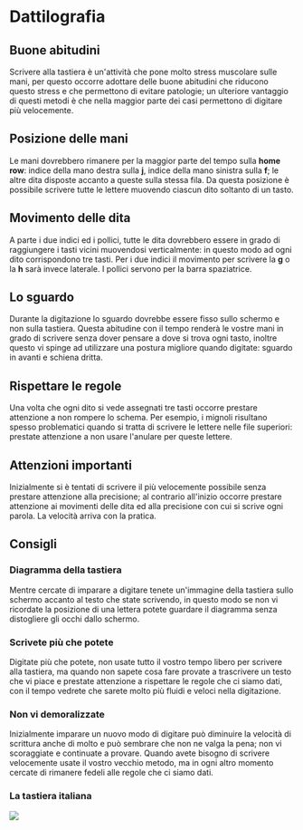 # Dattilografia

## Buone abitudini

Scrivere alla tastiera è un'attività che pone molto stress muscolare
sulle mani, per questo occorre adottare delle buone abitudini che
riducono questo stress e che permettono di evitare patologie; un
ulteriore vantaggio di questi metodi è che nella maggior parte
dei casi permettono di digitare più velocemente.

## Posizione delle mani

Le mani dovrebbero rimanere per la maggior parte del tempo sulla
**home row**: indice della mano destra sulla **j**, indice della mano
sinistra sulla **f**; le altre dita disposte accanto a queste sulla
stessa fila. Da questa posizione è possibile scrivere tutte le
lettere muovendo ciascun dito soltanto di un tasto.

## Movimento delle dita

A parte i due indici ed i pollici, tutte le dita dovrebbero essere
in grado di raggiungere i tasti vicini muovendosi verticalmente: in
questo modo ad ogni dito corrispondono tre tasti. Per i due indici
il movimento per scrivere la **g** o la **h** sarà invece laterale. I
pollici servono per la barra spaziatrice.

## Lo sguardo

Durante la digitazione lo sguardo dovrebbe essere fisso sullo
schermo e non sulla tastiera. Questa abitudine con il tempo renderà
le vostre mani in grado di scrivere senza dover pensare a dove si
trova ogni tasto, inoltre questo vi spinge ad utilizzare una
postura migliore quando digitate: sguardo in avanti e schiena dritta.

## Rispettare le regole

Una volta che ogni dito si vede assegnati tre tasti occorre
prestare attenzione a non rompere lo schema. Per esempio, i mignoli
risultano spesso problematici quando si tratta di scrivere le
lettere nelle file superiori: prestate attenzione a non usare
l'anulare per queste lettere.

## Attenzioni importanti

Inizialmente si è tentati di scrivere il più velocemente possibile
senza prestare attenzione alla precisione; al contrario all'inizio
occorre prestare attenzione ai movimenti delle dita ed alla
precisione con cui si scrive ogni parola. La velocità arriva con la
pratica.

## Consigli

### Diagramma della tastiera

Mentre cercate di imparare a digitare tenete un'immagine della
tastiera sullo schermo accanto al testo che state scrivendo, in
questo modo se non vi ricordate la posizione di una lettera potete
guardare il diagramma senza distogliere gli occhi dallo schermo.

### Scrivete più che potete

Digitate più che potete, non usate tutto il vostro tempo libero per
scrivere alla tastiera, ma quando non sapete cosa fare provate a
trascrivere un testo che vi piace e prestate attenzione a
rispettare le regole che ci siamo dati, con il tempo vedrete che
sarete molto più fluidi e veloci nella digitazione.

### Non vi demoralizzate

Inizialmente imparare un nuovo modo di digitare può diminuire la
velocità di scrittura anche di molto e può sembrare che non ne
valga la pena; non vi scoraggiate e continuate a provare. Quando
avete bisogno di scrivere velocemente usate il vostro vecchio
metodo, ma in ogni altro momento cercate di rimanere fedeli alle
regole che ci siamo dati.

### La tastiera italiana

<img src="/files/tastiera.png">